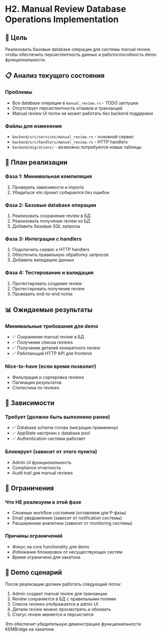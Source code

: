 # H2. Manual Review Database Operations Implementation

## 🎯 Цель
Реализовать базовые database операции для системы manual review, чтобы обеспечить персистентность данных и работоспособность demo функциональности.

## 📋 Анализ текущего состояния

### Проблемы
- Все database операции в `manual_review.rs` - TODO заглушки
- Отсутствует персистентность отзывов и транзакций
- Manual review UI поток не может работать без backend поддержки

### Файлы для изменения
- `backend/src/services/manual_review.rs` - основной сервис
- `backend/src/handlers/manual_review.rs` - HTTP handlers
- `backend/migrations/` - возможно потребуются новые таблицы

## 🔧 План реализации

### Фаза 1: Минимальная компиляция
1. Проверить зависимости и imports
2. Убедиться что проект собирается без ошибок

### Фаза 2: Базовые database операции
1. Реализовать сохранение review в БД
2. Реализовать получение review из БД
3. Добавить базовые SQL запросы

### Фаза 3: Интеграция с handlers
1. Подключить сервис к HTTP handlers
2. Обеспечить правильную обработку запросов
3. Добавить валидацию данных

### Фаза 4: Тестирование и валидация
1. Протестировать создание review
2. Протестировать получение review
3. Проверить end-to-end поток

## 📊 Ожидаемые результаты

### Минимальные требования для demo
- ✅ Сохранение manual review в БД
- ✅ Получение списка reviews
- ✅ Получение деталей конкретного review
- ✅ Работающий HTTP API для frontend

### Nice-to-have (если время позволит)
- Фильтрация и сортировка reviews
- Пагинация результатов
- Статистика по reviews

## 🔗 Зависимости

### Требует (должно быть выполнено ранее)
- ✅ Database schema готова (миграции применены)
- ✅ AppState настроен с database pool
- ✅ Authentication система работает

### Блокирует (зависит от этого пункта)
- Admin UI функциональность
- Compliance отчетность
- Audit trail для manual reviews

## 🚨 Ограничения

### Что НЕ реализуем в этой фазе
- Сложные workflow состояния (оставляем для P-фазы)
- Email уведомления (зависит от notification системы)
- Расширенная аналитика (зависит от monitoring системы)

### Причины ограничений
- Фокус на core functionality для demo
- Избежание блокировок от несуществующих систем
- Время ограничено для хакатона

## 🎪 Demo сценарий

После реализации должен работать следующий поток:
1. Admin создает manual review для транзакции
2. Review сохраняется в БД с правильными полями
3. Список reviews отображается в admin UI
4. Детали review можно просмотреть и обновить
5. Статус review меняется и персистится

Это обеспечит убедительную демонстрацию функциональности KEMBridge на хакатоне.